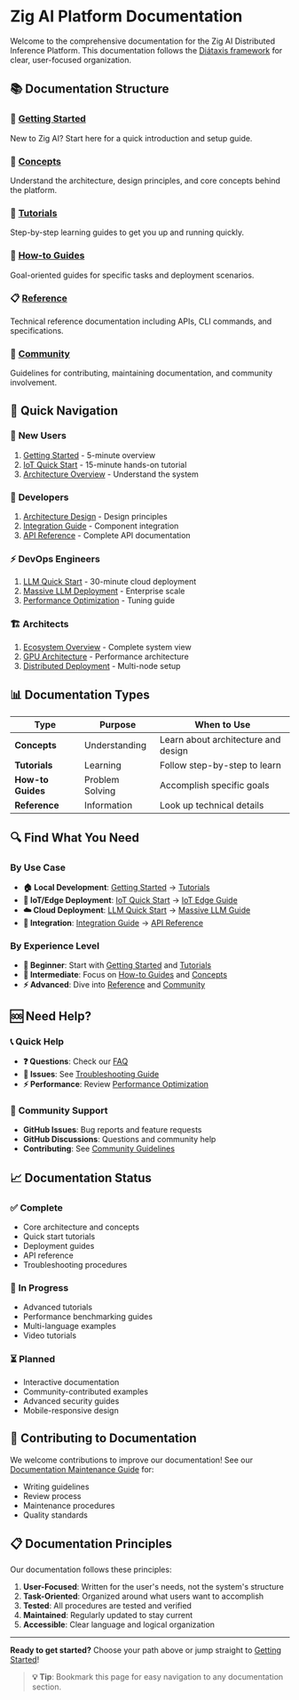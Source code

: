 # Zig AI Platform Documentation

Welcome to the comprehensive documentation for the Zig AI Distributed Inference Platform. This documentation follows the [Diátaxis framework](https://diataxis.fr/) for clear, user-focused organization.

## 📚 Documentation Structure

### 🚀 **[Getting Started](getting-started.md)**
New to Zig AI? Start here for a quick introduction and setup guide.

### 🧠 **[Concepts](concepts/)**
Understand the architecture, design principles, and core concepts behind the platform.

### 📖 **[Tutorials](tutorials/)**
Step-by-step learning guides to get you up and running quickly.

### 🎯 **[How-to Guides](how-to-guides/)**
Goal-oriented guides for specific tasks and deployment scenarios.

### 📋 **[Reference](reference/)**
Technical reference documentation including APIs, CLI commands, and specifications.

### 🤝 **[Community](community/)**
Guidelines for contributing, maintaining documentation, and community involvement.

## 🎯 Quick Navigation

### 🌱 **New Users**
1. [Getting Started](getting-started.md) - 5-minute overview
2. [IoT Quick Start](tutorials/iot-quick-start.md) - 15-minute hands-on tutorial
3. [Architecture Overview](concepts/architecture-overview.md) - Understand the system

### 🚀 **Developers**
1. [Architecture Design](concepts/architecture-design.md) - Design principles
2. [Integration Guide](reference/integration-guide.md) - Component integration
3. [API Reference](reference/api-reference.md) - Complete API documentation

### ⚡ **DevOps Engineers**
1. [LLM Quick Start](tutorials/llm-quick-start.md) - 30-minute cloud deployment
2. [Massive LLM Deployment](how-to-guides/massive-llm-deployment.md) - Enterprise scale
3. [Performance Optimization](how-to-guides/performance-optimization.md) - Tuning guide

### 🏗️ **Architects**
1. [Ecosystem Overview](concepts/ecosystem-overview.md) - Complete system view
2. [GPU Architecture](concepts/gpu-architecture.md) - Performance architecture
3. [Distributed Deployment](how-to-guides/distributed-deployment.md) - Multi-node setup

## 📊 Documentation Types

| Type | Purpose | When to Use |
|------|---------|-------------|
| **Concepts** | Understanding | Learn about architecture and design |
| **Tutorials** | Learning | Follow step-by-step to learn |
| **How-to Guides** | Problem Solving | Accomplish specific goals |
| **Reference** | Information | Look up technical details |

## 🔍 Find What You Need

### By Use Case
- **🏠 Local Development**: [Getting Started](getting-started.md) → [Tutorials](tutorials/)
- **📱 IoT/Edge Deployment**: [IoT Quick Start](tutorials/iot-quick-start.md) → [IoT Edge Guide](how-to-guides/iot-edge-deployment.md)
- **☁️ Cloud Deployment**: [LLM Quick Start](tutorials/llm-quick-start.md) → [Massive LLM Guide](how-to-guides/massive-llm-deployment.md)
- **🔧 Integration**: [Integration Guide](reference/integration-guide.md) → [API Reference](reference/api-reference.md)

### By Experience Level
- **🌱 Beginner**: Start with [Getting Started](getting-started.md) and [Tutorials](tutorials/)
- **🚀 Intermediate**: Focus on [How-to Guides](how-to-guides/) and [Concepts](concepts/)
- **⚡ Advanced**: Dive into [Reference](reference/) and [Community](community/)

## 🆘 Need Help?

### 📞 **Quick Help**
- **❓ Questions**: Check our [FAQ](faq.md)
- **🐛 Issues**: See [Troubleshooting Guide](how-to-guides/troubleshooting.md)
- **⚡ Performance**: Review [Performance Optimization](how-to-guides/performance-optimization.md)

### 💬 **Community Support**
- **GitHub Issues**: Bug reports and feature requests
- **GitHub Discussions**: Questions and community help
- **Contributing**: See [Community Guidelines](community/)

## 📈 Documentation Status

### ✅ **Complete**
- Core architecture and concepts
- Quick start tutorials
- Deployment guides
- API reference
- Troubleshooting procedures

### 🔄 **In Progress**
- Advanced tutorials
- Performance benchmarking guides
- Multi-language examples
- Video tutorials

### ⏳ **Planned**
- Interactive documentation
- Community-contributed examples
- Advanced security guides
- Mobile-responsive design

## 🤝 Contributing to Documentation

We welcome contributions to improve our documentation! See our [Documentation Maintenance Guide](community/documentation-maintenance.md) for:

- Writing guidelines
- Review process
- Maintenance procedures
- Quality standards

## 📋 Documentation Principles

Our documentation follows these principles:

1. **User-Focused**: Written for the user's needs, not the system's structure
2. **Task-Oriented**: Organized around what users want to accomplish
3. **Tested**: All procedures are tested and verified
4. **Maintained**: Regularly updated to stay current
5. **Accessible**: Clear language and logical organization

---

**Ready to get started?** Choose your path above or jump straight to [Getting Started](getting-started.md)!

> **💡 Tip**: Bookmark this page for easy navigation to any documentation section.
